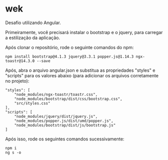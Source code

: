 # wek
Desafio utilizando Angular.

Primeiramente, você precisará instalar o bootstrap e o jquery, para carregar a estilização da aplicação.

Após clonar o repositório, rode o seguinte comandos do npm:

    npm install bootstrap@4.1.3 jquery@3.3.1 popper.js@1.14.3 ngx-toastr@14.3.0 --save

Após, abra o arquivo angular.json e substitua as propriedades "styles" e "scripts" para os valores abaixo (para adicionar os arquivos corretamente no projeto):

    "styles": [
        "node_modules/ngx-toastr/toastr.css",
        "node_modules/bootstrap/dist/css/bootstrap.css",
        "src/styles.css"
    ],
    "scripts": [
        "node_modules/jquery/dist/jquery.js",
        "node_modules/popper.js/dist/umd/popper.js",
        "node_modules/bootstrap/dist/js/bootstrap.js"
    ]

Após isso, rode os seguintes comandos sucessivamente:

    npm i
    ng s -o